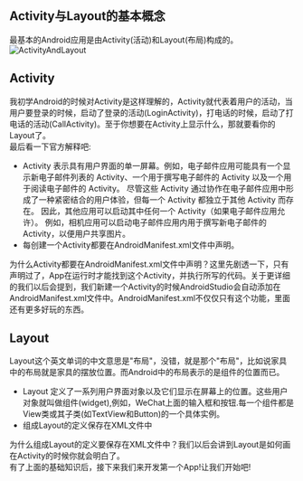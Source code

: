 ## Activity与Layout的基本概念
最基本的Android应用是由Activity(活动)和Layout(布局)构成的。  
![ActivityAndLayout](https://github.com/stepfencurryxiao/30DaysOfAndroid/blob/master/docs/Day02/image/LayoutAndActivity.png)
## Activity
我初学Android的时候对Activity是这样理解的，Activity就代表着用户的活动，当用户要登录的时候，启动了登录的活动(LoginActivity)，打电话的时候，启动了打电话的活动(CallActivity)。至于你想要在Activity上显示什么，那就要看你的Layout了。  
最后看一下官方解释吧:  
* Activity 表示具有用户界面的单一屏幕。例如，电子邮件应用可能具有一个显示新电子邮件列表的 Activity、一个用于撰写电子邮件的 Activity 以及一个用于阅读电子邮件的 Activity。 尽管这些 Activity 通过协作在电子邮件应用中形成了一种紧密结合的用户体验，但每一个 Activity 都独立于其他 Activity 而存在。 因此，其他应用可以启动其中任何一个 Activity（如果电子邮件应用允许）。 例如，相机应用可以启动电子邮件应用内用于撰写新电子邮件的 Activity，以便用户共享图片。 
* 每创建一个Activity都要在AndroidManifest.xml文件中声明。  

为什么Activity都要在AndroidManifest.xml文件中声明？这里先剧透一下，只有声明过了，App在运行时才能找到这个Activity，并执行所写的代码。关于更详细的我们以后会提到，我们新建一个Activity的时候AndroidStudio会自动添加在AndroidManifest.xml文件中。AndroidManifest.xml不仅仅只有这个功能，里面还有更多好玩的东西。  

## Layout
Layout这个英文单词的中文意思是"布局"，没错，就是那个"布局"，比如说家具中的布局就是家具的摆放位置。而Android中的布局表示的是组件的位置而已。  
* Layout 定义了一系列用户界面对象以及它们显示在屏幕上的位置。这些用户对象就叫做组件(widget),例如，WeChat上面的输入框和按钮.每一个组件都是View类或其子类(如TextView和Button)的一个具体实例。  
* 组成Layout的定义保存在XML文件中

为什么组成Layout的定义要保存在XML文件中？我们以后会讲到Layout是如何画在Activity的时候你就会明白了。  
有了上面的基础知识后，接下来我们来开发第一个App!让我们开始吧!  
